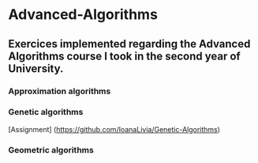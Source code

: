 # Advanced-Algorithms
## Exercices implemented regarding the Advanced Algorithms course I took in the second year of University.

### Approximation algorithms

### Genetic algorithms
[Assignment] (https://github.com/IoanaLivia/Genetic-Algorithms)

### Geometric algorithms

